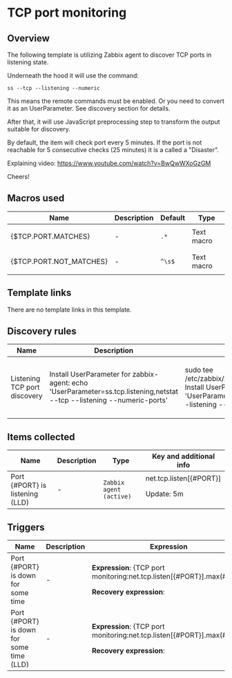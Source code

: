 # TCP port monitoring

## Overview

The following template is utilizing Zabbix agent to discover TCP ports in listening state. 


Underneath the hood it will use the command:



```
ss --tcp --listening --numeric
```

This means the remote commands must be enabled. Or you need to convert it as an UserParameter. See discovery section for details.


After that, it will use JavaScript preprocessing step to transform the output suitable for discovery.


By default, the item will check port every 5 minutes. If the port is not reachable for 5 consecutive checks (25 minutes) it is a called a "Disaster".


Explaining video: <https://www.youtube.com/watch?v=BwQwWXoGzGM>


Cheers!



## Macros used

|Name|Description|Default|Type|
|----|-----------|-------|----|
|{$TCP.PORT.MATCHES}|<p>-</p>|`.*`|Text macro|
|{$TCP.PORT.NOT_MATCHES}|<p>-</p>|`^\s$`|Text macro|
## Template links

There are no template links in this template.

## Discovery rules

|Name|Description|Type|Key and additional info|
|----|-----------|----|----|
|Listening TCP port discovery|<p>Install UserParameter for zabbix-agent: echo 'UserParameter=ss.tcp.listening,netstat --tcp --listening --numeric-ports' | sudo tee /etc/zabbix/zabbix_agentd.d/ss.tcp.listening.conf Install UserParameter for zabbix-agent2: echo 'UserParameter=ss.tcp.listening,netstat --tcp --listening --numeric-ports' | sudo tee /etc/zabbix/zabbix_agent2.d/ss.tcp.listening.conf Restart Zabbix agent systemctl restart zabbix-agent systemctl restart zabbix-agent2 In this section replace Key: system.run["ss --tcp --listening --numeric"] with: netstat.tcp.listening</p>|`Zabbix agent`|system.run["ss --tcp --listening --numeric"]<p>Update: 1d</p>|
## Items collected

|Name|Description|Type|Key and additional info|
|----|-----------|----|----|
|Port {#PORT} is listening (LLD)|<p>-</p>|`Zabbix agent (active)`|net.tcp.listen[{#PORT}]<p>Update: 5m</p>|
## Triggers

|Name|Description|Expression|Priority|
|----|-----------|----------|--------|
|Port {#PORT} is down for some time|<p>-</p>|<p>**Expression**: {TCP port monitoring:net.tcp.listen[{#PORT}].max(#5)}=0</p><p>**Recovery expression**: </p>|disaster|
|Port {#PORT} is down for some time (LLD)|<p>-</p>|<p>**Expression**: {TCP port monitoring:net.tcp.listen[{#PORT}].max(#5)}=0</p><p>**Recovery expression**: </p>|disaster|
